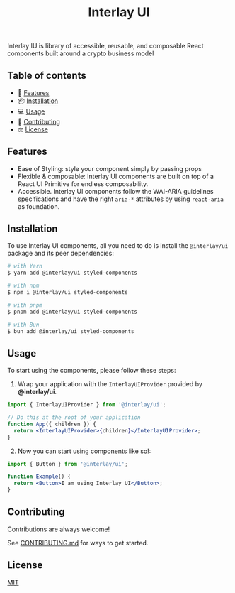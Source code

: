 <p align="center">
      <h1 align="center">Interlay UI</h1>
</p>
</br>

Interlay IU is library of accessible, reusable, and composable React components built
around a crypto business model

## Table of contents

- 🚀 [Features](#features)
- 📦 [Installation](#installation)
- 💻 [Usage](#usage)
- 📝 [Contributing](#contributing)
- ⚖️ [License](#license)

## Features

- Ease of Styling: style your component simply by passing props
- Flexible & composable: Interlay UI components are built on top of a React UI
  Primitive for endless composability.
- Accessible. Interlay UI components follow the WAI-ARIA guidelines specifications
  and have the right `aria-*` attributes by using `react-aria` as foundation.

## Installation

To use Interlay UI components, all you need to do is install the
`@interlay/ui` package and its peer dependencies:

```sh
# with Yarn
$ yarn add @interlay/ui styled-components

# with npm
$ npm i @interlay/ui styled-components

# with pnpm
$ pnpm add @interlay/ui styled-components

# with Bun
$ bun add @interlay/ui styled-components
```

## Usage

To start using the components, please follow these steps:

1. Wrap your application with the `InterlayUIProvider` provided by
   **@interlay/ui**.

```jsx
import { InterlayUIProvider } from '@interlay/ui';

// Do this at the root of your application
function App({ children }) {
  return <InterlayUIProvider>{children}</InterlayUIProvider>;
}
```

2. Now you can start using components like so!:

```jsx
import { Button } from '@interlay/ui';

function Example() {
  return <Button>I am using Interlay UI</Button>;
}
```

## Contributing

Contributions are always welcome!

See [CONTRIBUTING.md](https://github.com/interlay/ui/blob/main/CONTRIBUTING.MD) for ways to get started.

## License

[MIT](https://choosealicense.com/licenses/mit/)
